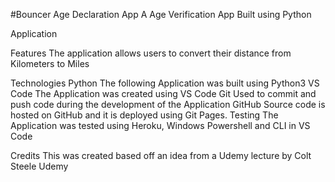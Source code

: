 #Bouncer Age Declaration App
A Age Verification App Built using Python

Application

Features
The application allows users to convert their distance from Kilometers to Miles

Technologies
Python
The following Application was built using Python3
VS Code
The Application was created using VS Code
Git
Used to commit and push code during the development of the Application
GitHub
Source code is hosted on GitHub and it is deployed using Git Pages.
Testing
The Application was tested using Heroku, Windows Powershell and CLI in VS Code

Credits
This was created based off an idea from a Udemy lecture by Colt Steele Udemy
